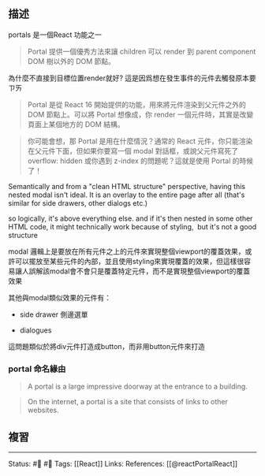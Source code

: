 ## 描述
portals 是一個React 功能之一

> Portal 提供一個優秀方法來讓 children 可以 render 到 parent component DOM 樹以外的 DOM 節點。

為什麼不直接到目標位置render就好?
這是因爲想在發生事件的元件去觸發原本要ㄗㄞ


   
> Portal 是從 React 16 開始提供的功能，用來將元件渲染到父元件之外的 DOM 節點上。可以將 Portal 想像成，你 render 一個元件時，其實是改變頁面上某個地方的 DOM 結構。

> 你可能會想，那 Portal 是用在什麼情況？通常的 React 元件，你只能渲染在父元件下面，但如果你要寫一個 modal 對話框，或說父元件寫死了 overflow: hidden 或你遇到 z-index 的問題呢？這就是使用 Portal 的時候了！




Semantically and from a "clean HTML structure" perspective, having this nested modal isn't ideal. It is an overlay to the entire page after all (that's similar for side drawers, other dialogs etc.)

  

so logically, it's above everything else. and if it's then nested in some other HTML code, it might technically work because of styling,  but it's not a good structure

  

modal 邏輯上是要放在所有元件之上的元件來實現整個viewport的覆蓋效果，或許可以擺放至某些元件的內部，並且使用styling來實現覆蓋的效果，但這樣很容易讓人誤解該modal會不會只是覆蓋特定元件，而不是實現整個viewport的覆蓋效果

  

其他與modal類似效果的元件有：

- side drawer 側邊選單

- dialogues



這問題類似於將div元件打造成button，而非用button元件來打造

### portal 命名緣由

> A portal is a large impressive doorway at the entrance to a building.

> On the internet, a portal is a site that consists of links to other websites. 

## 複習


---
Status: #🌱 #📓 
Tags:
[[React]]
Links:
References:
[[@reactPortalReact]]
